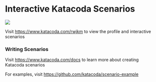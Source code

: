 # Interactive Katacoda Scenarios

[![](http://shields.katacoda.com/katacoda/rwjkm/count.svg)](https://www.katacoda.com/rwjkm "Get your profile on Katacoda.com")

Visit https://www.katacoda.com/rwjkm to view the profile and interactive scenarios

### Writing Scenarios
Visit https://www.katacoda.com/docs to learn more about creating Katacoda scenarios

For examples, visit https://github.com/katacoda/scenario-example
